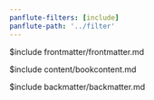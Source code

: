 ```yaml
---
panflute-filters: [include]
panflute-path: '../filter'
---
```


$include frontmatter/frontmatter.md

$include content/bookcontent.md

$include backmatter/backmatter.md

